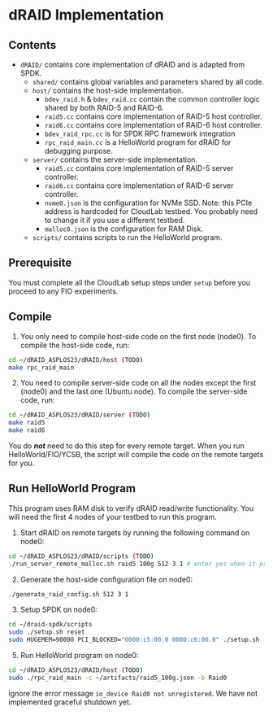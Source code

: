 # dRAID Implementation

## Contents

- `dRAID/` contains core implementation of dRAID and is adapted from SPDK.
  - `shared/` contains global variables and parameters shared by all code.
  - `host/` contains the host-side implementation.
    - `bdev_raid.h` & `bdev_raid.cc` contain the common controller logic shared by both RAID-5 and RAID-6.
    - `raid5.cc` contains core implementation of RAID-5 host controller.
    - `raid6.cc` contains core implementation of RAID-6 host controller.
    - `bdev_raid_rpc.cc` is for SPDK RPC framework integration
    - `rpc_raid_main.cc` is a HelloWorld program for dRAID for debugging purpose.
  - `server/` contains the server-side implementation.
    - `raid5.cc` contains core implementation of RAID-5 server controller.
    - `raid6.cc` contains core implementation of RAID-6 server controller.
    - `nvme0.json` is the configuration for NVMe SSD. Note: this PCIe address is hardcoded for CloudLab testbed. You probably need to change it if you use a different testbed.
    - `malloc0.json` is the configuration for RAM Disk.
  - `scripts/` contains scripts to run the HelloWorld program.

## Prerequisite

You must complete all the CloudLab setup steps under `setup` before you proceed to any FIO experiments.

## Compile

1. You only need to compile host-side code on the first node (node0). To compile the host-side code, run:
```Bash
cd ~/dRAID_ASPLOS23/dRAID/host (TODO)
make rpc_raid_main
```
2. You need to compile server-side code on all the nodes except the first (node0) and the last one (Ubuntu node). To compile the server-side code, run:
```Bash
cd ~/dRAID_ASPLOS23/dRAID/server (TODO)
make raid5
make raid6
```
You do ***not*** need to do this step for every remote target. When you run HelloWorld/FIO/YCSB, the script will compile the code on the remote targets for you.

## Run HelloWorld Program

This program uses RAM disk to verify dRAID read/write functionality. You will need the first 4 nodes of your testbed to run this program.

1. Start dRAID on remote targets by running the following command on node0:
```Bash
cd ~/dRAID_ASPLOS23/dRAID/scripts (TODO)
./run_server_remote_malloc.sh raid5 100g 512 3 1 # enter yes when it prompts
```

2. Generate the host-side configuration file on node0:
```Bash
./generate_raid_config.sh 512 3 1
```
3. Setup SPDK on node0:
```Bash
cd ~/draid-spdk/scripts
sudo ./setup.sh reset
sudo HUGEMEM=90000 PCI_BLOCKED="0000:c5:00.0 0000:c6:00.0" ./setup.sh
```

5. Run HelloWorld program on node0:
```Bash
cd ~/dRAID_ASPLOS23/dRAID/host (TODO)
sudo ./rpc_raid_main -c ~/artifacts/raid5_100g.json -b Raid0
```
Ignore the error message `io_device Raid0 not unregistered`. We have not implemented graceful shutdown yet.